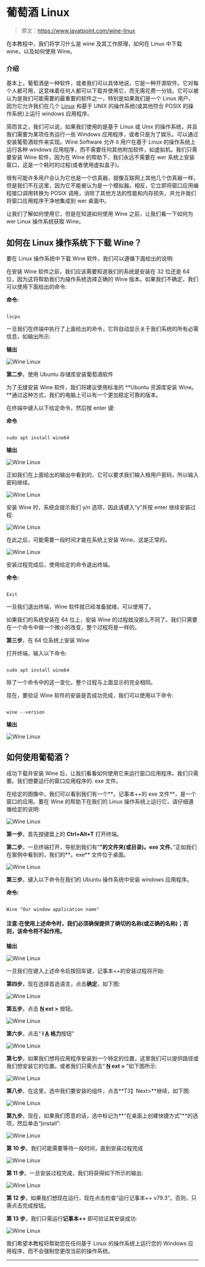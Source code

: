 # 葡萄酒 Linux

> 原文：<https://www.javatpoint.com/wine-linux>

在本教程中，我们将学习什么是 wine 及其工作原理，如何在 Linux 中下载 wine，以及如何使用 Wine。

### 介绍

基本上，葡萄酒是一种软件，或者我们可以具体地说，它是一种开源软件。它对每个人都可用，这意味着任何人都可以下载并使用它，而无需花费一分钱。它可以被认为是我们可能需要的最重要的软件之一，特别是如果我们是一个 Linux 用户，因为它允许我们在几个 [Linux](https://www.javatpoint.com/linux-tutorial) 和基于 UNIX 的操作系统(或其他符合 POSIX 的操作系统)上运行 windows 应用程序。

简而言之，我们可以说，如果我们使用的是基于 Linux 或 Unix 的操作系统，并且我们需要为某项任务运行一些 Windows 应用程序，或者只是为了娱乐。可以通过安装葡萄酒软件来实现。Wine Software 允许 it 用户在基于 Linux 的操作系统上运行各种 windows 应用程序，而不需要任何其他附加软件，如虚拟机。我们只需要安装 Wine 软件，因为在 Wine 的帮助下，我们永远不需要在 wer 系统上安装窗口，这是一个耗时的过程(或者使用虚拟盒子)。

很有可能许多用户会认为它也是一个仿真器，就像互联网上其他几个仿真器一样。但是我们不在这里，因为它不能被认为是一个模拟器。相反，它立即将窗口应用编程接口调用转换为 POSIX 调用，消除了其他方法的性能和内存损失，并允许我们将窗口应用程序干净地集成到 wer 桌面中。

让我们了解如何使用它，但是在知道如何使用 Wine 之前，让我们看一下如何为 wer Linux 操作系统获取 Wine。

## 如何在 Linux 操作系统下下载 Wine？

要在 Linux 操作系统中下载 Wine 软件，我们可以遵循下面给出的说明:

在安装 Wine 软件之前，我们应该需要知道我们的系统是安装在 32 位还是 64 位，因为这将帮助我们为操作系统选择正确的 Wine 版本。如果我们不确定，我们可以使用下面给出的命令:

**命令:**

```

lscpu

```

一旦我们在终端中执行了上面给出的命令，它将自动显示关于我们系统的所有必需信息，如输出所示:

**输出**

![Wine Linux](img/a30437a9086dc8bc1158029646a8865c.png)

**第二步**。使用 Ubuntu 存储库安装葡萄酒软件

为了无缝安装 Wine 软件，我们将建议使用标准的 **Ubuntu 资源库安装 Wine。**通过这种方式，我们的电脑上可以有一个更加稳定可靠的版本。

在终端中键入以下给定命令，然后按 enter 键:

**命令**

```

sudo apt install wine64

```

**输出**

![Wine Linux](img/c8a0e3182cc6fe89312a2195f8f99cc7.png)

正如我们在上面给出的输出中看到的，它可以要求我们输入根用户密码，所以输入密码继续。

![Wine Linux](img/6602d0ce20e95f186c92b4d9a51e132e.png)

安装 Wine 时，系统会提示我们 y/n 选项，因此请键入“y”并按 enter 继续安装过程:

![Wine Linux](img/11175975337df3d4c2f970e9514ae5b9.png)

在此之后，可能需要一段时间才能在系统上安装 Wine，这是正常的。

![Wine Linux](img/72eaa73edf1f59079a12d182069a9758.png)

安装过程完成后，使用给定的命令退出终端。

**命令:**

```

Exit

```

一旦我们退出终端，Wine 软件就已经准备就绪，可以使用了。

如果我们的系统安装在 64 位上，安装 Wine 的过程就没那么不同了。我们只需要在一个命令中做一个微小的改变，整个过程将是一样的。

**第三步**。在 64 位系统上安装 Wine

打开终端，输入以下命令:

```

sudo apt install wine64

```

除了一个命令中的这一变化，整个过程与上面显示的完全相同。

现在，要验证 Wine 软件的安装是否成功完成，我们可以使用以下命令:

```

wine --version

```

**输出**

![Wine Linux](img/ecfeb190e7fccfb82585ef5bbd1bae37.png)

## 如何使用葡萄酒？

成功下载并安装 Wine 后，让我们看看如何使用它来运行窗口应用程序。我们只需要。我们想要运行的窗口应用程序的. exe 文件。

在给定的图像中，我们可以看到我们有一个**。记事本++的 exe 文件**，是一个窗口的应用。要在 Wine 的帮助下在我们的 Linux 操作系统上运行它，请仔细遵循给定的说明:

![Wine Linux](img/f66e125e90e93a9307c9daf8ae9a38d2.png)

**第一步**。首先按键盘上的 **Ctrl+Alt+T** 打开终端。

**第二步**。一旦终端打开，导航到我们有“**”的文件夹(或目录)。exe 文件**。”正如我们在案例中看到的，我们的**。exe** 文件位于桌面。

![Wine Linux](img/a8abf39c4bf7fc366dfcb8fdf5020eec.png)

**第三步**。键入以下命令在我们的 Ubuntu 操作系统中安装 windows 应用程序。

**命令:**

```

Wine "Our window application name"

```

#### 注意:在使用上述命令时，我们必须确保提供了确切的名称(或正确的名称)；否则，该命令将不起作用。

**输出**

![Wine Linux](img/fec5f899149e078d9285a55586f88022.png)

一旦我们在键入上述命令后按回车键，记事本++的安装过程将开始:

**第四步**。现在选择首选语言，点击**确定**，如下图:

![Wine Linux](img/33177591932578af4c3109acaf15f6c0.png)

**第五步**。点击 **<u>N</u> ext >** 按钮。

![Wine Linux](img/27692823b76095454b8766426aa18ee2.png)

**第六步**。点击“ **I <u>A</u> 格力**按钮”

![Wine Linux](img/ead5f0234875b7c98acc14dda2b016b9.png)

**第七步**。如果我们想将应用程序安装到一个特定的位置，这里我们可以提供路径或我们想安装它的位置。或者我们只需点击“ **<u>N</u> ext >** ”如下图所示:

![Wine Linux](img/0cf801f692ead11068116718b6d5b66c.png)

**第八步**。在这里，选中我们要安装的组件，点击**T3】Next>**继续，如下图:

![Wine Linux](img/2868aee01d62dd49efecdb8d9182a047.png)

**第九步**。现在，如果我们愿意的话，选中标记为**“在桌面上创建快捷方式”**的选项，然后单击“<u>I</u>install”:

![Wine Linux](img/1749bb358cd9112cdb9e6c36ef438545.png)

**第 10 步**。我们可能需要等待一段时间，直到安装过程完成

![Wine Linux](img/e3c8cec64a038be06dfcc19ce46cec94.png)

**第 11 步**。一旦安装过程完成，我们将获得如下所示的输出:

![Wine Linux](img/dc1923886377b95fd5f37ee8a03288e0.png)

**第 12 步**。如果我们想现在运行，现在点击检查“运行记事本++ v79.3”。否则，只需点击完成按钮。

**第 13 步**。我们只需运行**记事本++** 即可验证其安装成功:

![Wine Linux](img/aba87b43d025b23959380aa15e31f4a5.png)

我们希望本教程将帮助您在任何基于 Linux 的操作系统上运行您的 Windows 应用程序，而不会强制您更改当前的操作系统。

* * *